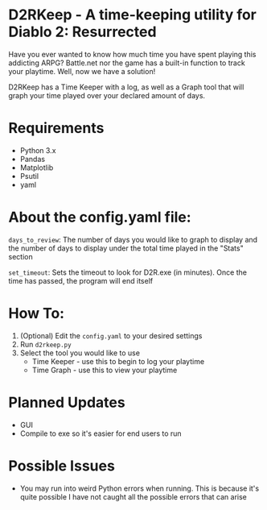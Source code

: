 # D2RKeep - A time-keeping utility for Diablo 2: Resurrected

Have you ever wanted to know how much time you have spent playing this addicting ARPG? Battle.net nor the game has a built-in function to track your playtime. Well, now we have a solution! 

D2RKeep has a Time Keeper with a log, as well as a Graph tool that will graph your time played over your declared amount of days.

# Requirements
- Python 3.x
- Pandas
- Matplotlib
- Psutil
- yaml

# About the config.yaml file:
```days_to_review```: The number of days you would like to graph to display and the number of days to display under the total time played in the "Stats" section

```set_timeout```: Sets the timeout to look for D2R.exe (in minutes). Once the time has passed, the program will end itself

# How To:
1. (Optional) Edit the ```config.yaml``` to your desired settings
2. Run ```d2rkeep.py```
3. Select the tool you would like to use
   * Time Keeper - use this to begin to log your playtime
   * Time Graph - use this to view your playtime

# Planned Updates
- GUI
- Compile to exe so it's easier for end users to run

# Possible Issues
- You may run into weird Python errors when running. This is because it's quite possible I have not caught all the possible errors that can arise
